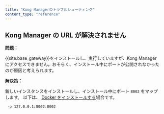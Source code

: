 ```yaml
---
title: "Kong Managerのトラブルシューティング"
content_type: "reference"
---
```

Kong Manager の URL が解決されません
---------------------------

**問題：** 

{{site.base_gateway}}をインストールし、実行していますが、Kong Managerにアクセスできません。おそらく、インストール中にポートが公開されなかったのが原因と考えられます。

**解決策：** 

新しいインスタンスをインストールし、インストール中にポート `8002` をマップします。
以下は、 [Docker をインストールする](/gateway/{{page.release}}/install/docker/?install=oss)場合です。

     -p 127.0.0.1:8002:8002

